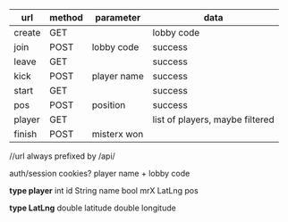 | url    | method | parameter   | data                            |
|--------|--------|-------------|---------------------------------|
| create | GET    |             | lobby code                      |
| join   | POST   | lobby code  | success                         |
| leave  | GET    |             | success                         |
| kick   | POST   | player name | success                         |
| start  | GET    |             | success                         |
| pos    | POST   | position    | success                         |
| player | GET    |             | list of players, maybe filtered |
| finish | POST   | misterx won |                                 |

//url always prefixed by /api/

auth/session cookies?
player name + lobby code


**type player**
int id
String name
bool mrX
LatLng pos

**type LatLng**
double latitude
double longitude